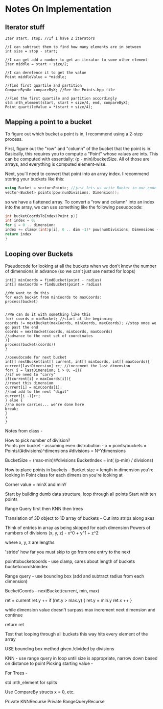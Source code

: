 # Notes On Implementation

## Iterator stuff
```
Iter start, stop; //If I have 2 iterators

//I can subtract them to find how many elements are in between
int size = stop - start; 

//I can get add a number to get an iterator to some other element
Iter middle = start + size/2;

//I can derefence it to get the value
Point middleValue = *middle;

//find first quartile and partition
CompareBy<0> compareByX; //See the Points.hpp file

//Find the first quartile and partition accordingly
std::nth_element(start, start + size/4, end, compareByX);
Point quartileValue = *(start + size/4);
```

## Mapping a point to a bucket

To figure out which bucket a point is in, I recommend using a 2-step process.

First, figure out the "row" and "column" of the bucket that the point is in.  Basically, this requires you to compute a "Point" whose values are ints.  This can be computed with essentially:  (p - min)/bucketSize.  All of those are arrays, and everything is computed element-wise.

Next, you'll need to convert that point into an array index.  I recommend storing your buckets like this:

```C++
using Bucket = vector<Point>; //just lets us write Bucket in our code
vector<Bucket> points(pow(numDivisions, Dimension));
```

so we have a flattened array.  To convert a "row and column" into an index into the array, we can use something like the following pseudocode:

```C++
int bucketCoordsToIndex(Point p){
int index = 0;
for i = 0 .. dimension:
index += clamp((int)p[i], 0 .. dim -1)* pow(numDivisions, Dimensions - i - 1);
return index 
}
```

## Looping over Buckets

Pseudocode for looking at all the buckets when we don't know the number of dimensions in advance (so we can't just use nested for loops)

```
int[] minCoords = findBucket(point - radius)
int[] maxCoords = findBucket(point + radius)

//We want to do this
for each bucket from minCoords to maxCoords:
process(bucket)


//We can do it with something like this
for( coords = minBucket; //start at the beginning
coords != nextBucket(maxCoords, minCoords, maxCoords); //stop once we go past the end
coords = nextBucket(coords, minCoords, maxCoords)  
//advance to the next set of coordinates
){
process(bucket(coords))
}

//pseudocode for next bucket
int[] nextBucket(int[] current, int[] minCoords, int[] maxCoords){
current[lastDimension] ++; //increment the last dimension
for( i = lastDimension; i > 0; —i){
//if we need to "carry"
if(current[i] > maxCoords[i]){
//reset this dimension
current[i] = minCoords[i];
//and add to the next "digit"
current[i -1]++;
} else {
//no more carries... we're done here
break;
}
}
}
```

Notes from class -

How to pick number of division?    
Points per bucket - assuming even distrubution - x = points/buckets
    = Points/(#divisions)^dimensions
    #divisions = N^Ydimensions

BucketSize = (max-min)/#divisions
BucketIndex = int( (p-min) / divisions)
    
    
How to place points in buckets -
    Bucket size = length in dimension you're looking in
        Point class for each dimension you're looking at
        
Corner value = minX and minY


Start by building dumb data structure, loop through all points
    Start with ten points
    
Range Query first then KNN then trees






Translation of 3D object to 1D array of buckets -
Cut into strips along axes

Think of entries in array as being skipped for each dimension
Powers of numbers of divisions (x, y, z) - x^0 + y^1 + z^2

where x, y, z are lengths

'stride' how far you must skip to go from one entry to the next


pointtobucketcoords - use clamp, cares about length of buckets
bucketcoordstoindex 


Range query - use bounding box (add and subtract radius from each dimension)

BucketCoords - nextBucket(current, min, max)

ret = current
ret.y ++
if (ret.y > max.y) {
ret.y = min.y
ret.x ++
}

while dimension value doesn't surpass max increment next dimension and continue

return ret


Test that looping through all buckets this way hits every element of the array

USE bounding box method given /divided by divisions


KNN - use range query in loop until size is appropriate, narrow down based on distance to point
Picking starting value - 





For Trees -

std::nth_element for splits

Use CompareBy<DIM> structs
    x = 0,
    etc.


Private KNNRecurse
Private RangeQueryRecurse
